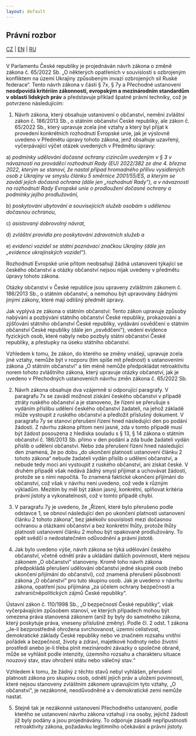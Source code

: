 ```yaml
---
layout: default
---
```


## Právní rozbor

[CZ](./zakon.html) | [EN](./zakon_en.html) | [RU](./zakon_ru.html)

* * *
V Parlamentu České republiky je projednáván návrh zákona o změně zákona č. 65/2022 Sb. „O některých opatřeních v souvislosti s ozbrojeným konfliktem na území Ukrajiny způsobeným invazí ozbrojených sil Ruské federace“.
Tento návrh zákona v části § 7x, § 7y a Přechodné ustanovení **neodpovídá kritériím zákonnosti, evropským a mezinárodním standardům v oblasti lidských práv** a představuje příklad špatné právní techniky, což je potvrzeno následujícím:
1. Návrh zákona, který obsahuje ustanovení o občanství, nemění zvláštní zákon č. 186/2013 Sb., o státním občanství České republiky, ale zákon č. 65/2022 Sb., který upravuje zcela jiné vztahy a který byl přijat k provedení konkrétních rozhodnutí Evropské unie, jak je výslovně uvedeno v Předmětu úpravy tohoto zákona, jenž obsahuje uzavřený, vyčerpávající výčet otázek uvedených v Předmětu úpravy:

a) _podmínky udělování dočasné ochrany cizincům uvedeným v § 3 v návaznosti na prováděcí rozhodnutí Rady (EU) 2022/382 ze dne 4. března 2022, kterým se stanoví, že nastal případ hromadného přílivu vysídlených osob z Ukrajiny ve smyslu článku 5 směrnice 2001/55/ES, a kterým se zavádí jejich dočasná ochrana (dále jen „rozhodnutí Rady“), a v návaznosti na rozhodnutí Rady Evropské unie o prodloužení dočasné ochrany a podmínky jejího prodlužování,_

b) _poskytování ubytování a souvisejících služeb osobám s udělenou dočasnou ochranou,_

c) _asistovaný dobrovolný návrat,_

d) _zvláštní pravidla pro poskytování zdravotních služeb a_

e) _evidenci vozidel se státní poznávací značkou Ukrajiny (dále jen „evidence ukrajinských vozidel“)._

Rozhodnutí Evropské unie přitom neobsahují žádná ustanovení týkající se českého občanství a otázky občanství nejsou nijak uvedeny v předmětu úpravy tohoto zákona.

Otázky občanství v České republice jsou upraveny zvláštním zákonem č. 186/2013 Sb., o státním občanství, a nemohou být upravovány žádnými jinými zákony, které mají odlišný předmět úpravy.

Jak vyplývá ze zákona o státním občanství: Tento zákon upravuje způsoby nabývání a pozbývání státního občanství České republiky, prokazování a zjišťování státního občanství České republiky, vydávání osvědčení o státním občanství České republiky (dále jen „osvědčení“), vedení evidence fyzických osob, které nabyly nebo pozbyly státní občanství České republiky, a přestupky na úseku státního občanství.

Vzhledem k tomu, že zákon, do kterého se změny vnášejí, upravuje zcela jiné vztahy, nemůže být v rozporu (tím spíše mít přednost) s ustanoveními zákona „O státním občanství“ a tím méně nemůže předpokládat retroaktivitu norem tohoto zvláštního zákona, který upravuje otázky občanství, jak je uvedeno v Přechodných ustanoveních návrhu změn zákona č. 65/2022 Sb.

2. Návrh zákona obsahuje dva vzájemně si odporující paragrafy. V paragrafu 7x se zavádí možnost získání českého občanství v případě ztráty ruského občanství a je stanoveno, že řízení se přerušuje s vydáním příslibu udělení českého občanství žadateli, na jehož základě může vystoupit z ruského občanství a předložit příslušný dokument. V paragrafu 7y se stanoví přerušení řízení hned následující den po podání žádosti. Z návrhu zákona přitom není jasné, zda v tomto případě musí být žádost posouzena z hlediska souladu s § 13, § 14 zákona o státním občanství č. 186/2013 Sb. přímo v den podání a zda bude žadateli vydán příslib o udělení občanství. Nebo zda přerušení řízení hned následující den znamená, že po dobu „do ukončení platnosti ustanovení článku 2 tohoto zákona“ nebude žadateli vydán příslib o udělení občanství, a nebude tedy moci ani vystoupit z ruského občanství, ani získat české. V druhém případě však nedává žádný smysl přijímat a uchovávat žádosti, protože se s nimi nepočítá. To znamená faktické ukončení přijímání do občanství, což však v návrhu není uvedeno, což vede k různým výkladům. Mezitím by měl být zákon jasný, konkrétní, splňovat kritéria právní jistoty a vykonatelnosti, což v tomto případě chybí.

3. V paragrafu 7y je uvedeno, že „Řízení, které bylo přerušeno podle odstavce 1, se obnoví následující den po ukončení platnosti ustanovení článku 2 tohoto zákona“, bez jakékoliv souvislosti mezi dočasnou ochranou a otázkami občanství a bez konkrétní lhůty, protože lhůty platnosti ustanovení článku 2 mohou být opakovaně prodlužovány. To opět svědčí o nedostatečném odůvodnění a právní jistotě.

4. Jak bylo uvedeno výše, návrh zákona se týká udělování českého občanství, včetně odnětí práv a ukládání dalších povinností, které nejsou zákonem „O občanství“ stanoveny. Kromě toho návrh zákona předpokládá přerušení udělování občanství jedné skupině osob (nebo ukončení přijímání do občanství), což znamená přerušení působnosti zákona „O občanství“ pro tuto skupinu osob. Jak je uvedeno v návrhu zákona, opatření jsou přijímána „za účelem ochrany bezpečnosti a zahraničněpolitických zájmů České republiky“.

Ústavní zákon č. 110/1998 Sb., „O bezpečnosti České republiky“, však vyčerpávajícím způsobem stanoví, ve kterých případech mohou být omezena práva stanovená zákonem (aniž by byly do samotného zákona, který poskytuje práva, vneseny příslušné změny). Podle čl. 2 odst. 1 zákona „Je-li bezprostředně ohrožena svrchovanost, územní celistvost, demokratické základy České republiky nebo ve značném rozsahu vnitřní pořádek a bezpečnost, životy a zdraví, majetkové hodnoty nebo životní prostředí anebo je-li třeba plnit mezinárodní závazky o společné obraně, může se vyhlásit podle intenzity, územního rozsahu a charakteru situace nouzový stav, stav ohrožení státu nebo válečný stav.“

Vzhledem k tomu, že žádný z těchto stavů nebyl vyhlášen, přerušení platnosti zákona pro skupinu osob, odnětí jejich práv a uložení povinností, které nejsou stanoveny zvláštním zákonem upravujícím tyto vztahy, „O občanství“, je nezákonné, neodůvodněné a v demokratické zemi nemůže nastat.

5. Stejně tak je nezákonné ustanovení Přechodného ustanovení, podle kterého se ustanovení návrhu zákona vztahují i na osoby, jejichž žádosti již byly podány a jsou projednávány. To odporuje zásadě nepřípustnosti retroaktivity zákona, požadavku legitimního očekávání a právní jistoty.
